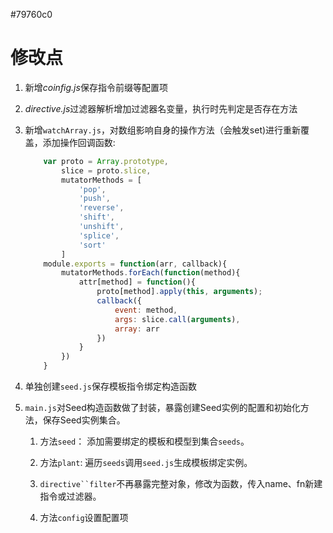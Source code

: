 #79760c0


# 修改点

1. 新增*coinfig.js*保存指令前缀等配置项
    
2. *directive.js*过滤器解析增加过滤器名变量，执行时先判定是否存在方法
     
3. 新增`watchArray.js`，对数组影响自身的操作方法（会触发set)进行重新覆盖，添加操作回调函数:
    
    ```javascript
        var proto = Array.prototype,
            slice = proto.slice,
            mutatorMethods = [
                'pop',
                'push',
                'reverse',
                'shift',
                'unshift',
                'splice',
                'sort'
            ]
        module.exports = function(arr, callback){
            mutatorMethods.forEach(function(method){
                attr[method] = function(){
                    proto[method].apply(this, arguments);
                    callback({
                        event: method,
                        args: slice.call(arguments),
                        array: arr
                    })
                }
            })
        }
    ```
    
4. 单独创建`seed.js`保存模板指令绑定构造函数

5. `main.js`对Seed构造函数做了封装，暴露创建Seed实例的配置和初始化方法，保存Seed实例集合。

    1. 方法`seed`： 添加需要绑定的模板和模型到集合`seeds`。
    
    2. 方法`plant`: 遍历`seeds`调用`seed.js`生成模板绑定实例。
    
    3. `directive``filter`不再暴露完整对象，修改为函数，传入name、fn新建指令或过滤器。
    
    4. 方法`config`设置配置项